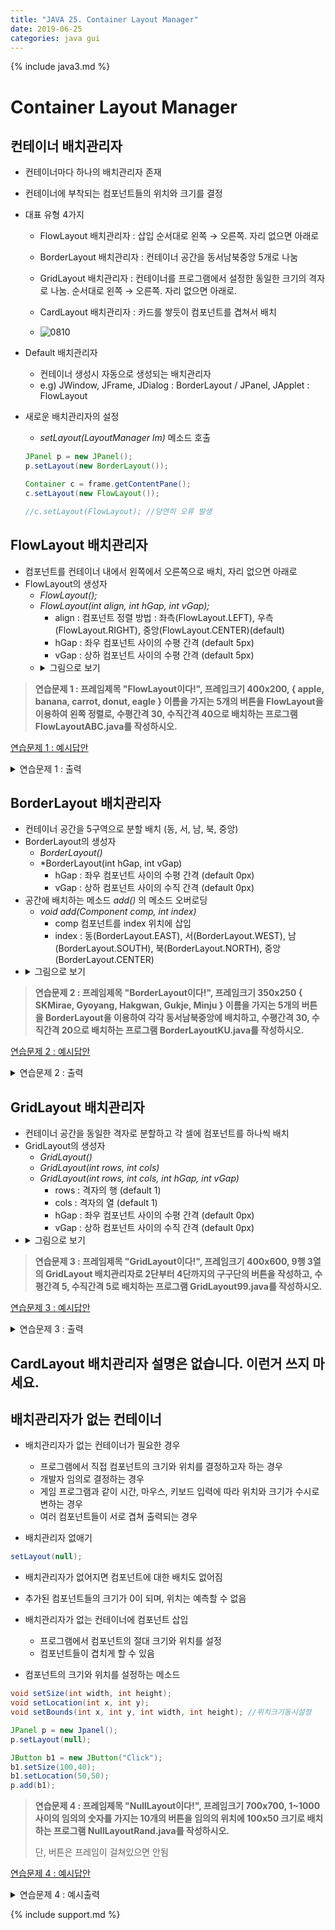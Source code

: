 ```yaml
---
title: "JAVA 25. Container Layout Manager"
date: 2019-06-25
categories: java gui
---
```


{% include java3.md %}

# Container Layout Manager

## 컨테이너 배치관리자

* 컨테이너마다 하나의 배치관리자 존재
* 컨테이너에 부착되는 컴포넌트들의 위치와 크기를 결정
* 대표 유형 4가지
  * FlowLayout 배치관리자 : 삽입 순서대로 왼쪽 → 오른쪽. 자리 없으면 아래로
  * BorderLayout 배치관리자 : 컨테이너 공간을 동서남북중앙 5개로 나눔
  * GridLayout 배치관리자 : 컨테이너를 프로그램에서 설정한 동일한 크기의 격자로 나눔. 순서대로 왼쪽 → 오른쪽. 자리 없으면 아래로.
  * CardLayout 배치관리자 : 카드를 쌓듯이 컴포넌트를 겹쳐서 배치

  * ![0810](https://user-images.githubusercontent.com/26007107/60096994-5db77d80-978d-11e9-9b37-719343206c90.png)

* Default 배치관리자
  * 컨테이너 생성시 자동으로 생성되는 배치관리자
  * e.g) JWindow, JFrame, JDialog : BorderLayout / JPanel, JApplet : FlowLayout
  
* 새로운 배치관리자의 설정
  * *setLayout(LayoutManager lm)* 메소드 호출
  
  ~~~java
  JPanel p = new JPanel();
  p.setLayout(new BorderLayout());
  
  Container c = frame.getContentPane();
  c.setLayout(new FlowLayout());
  
  //c.setLayout(FlowLayout); //당연히 오류 발생
  ~~~
  
## FlowLayout 배치관리자

* 컴포넌트를 컨테이너 내에서 왼쪽에서 오른쪽으로 배치, 자리 없으면 아래로
* FlowLayout의 생성자
  * *FlowLayout();*
  * *FlowLayout(int align, int hGap, int vGap);*
    * align : 컴포넌트 정렬 방법 : 좌측(FlowLayout.LEFT), 우측(FlowLayout.RIGHT), 중앙(FlowLayout.CENTER)(default)
    * hGap : 좌우 컴포넌트 사이의 수평 간격 (default 5px)
    * vGap : 상하 컴포넌트 사이의 수평 간격 (default 5px)
  * <details><summary>그림으로 보기</summary>
    <img src="https://user-images.githubusercontent.com/26007107/60097682-d703a000-978e-11e9-9e0c-8b0f70daf789.png">
    </details>
    
> **연습문제 1 : 프레임제목 "FlowLayout이다!", 프레임크기 400x200, { apple, banana, carrot, donut, eagle } 이름을 가지는 5개의 버튼을 FlowLayout을 이용하여 왼쪽 정렬로, 수평간격 30, 수직간격 40으로 배치하는 프로그램 FlowLayoutABC.java를 작성하시오.**

[연습문제 1 : 예시답안](https://github.com/DetegiCE/JavaStudy/blob/master/chapter8/FlowLayoutABC.java)

<details><summary>연습문제 1 : 출력</summary>
<img src="https://user-images.githubusercontent.com/26007107/60098086-bc7df680-978f-11e9-8fae-fb60597dcbc0.png">
</details>


## BorderLayout 배치관리자

* 컨테이너 공간을 5구역으로 분할 배치 (동, 서, 남, 북, 중앙)
* BorderLayout의 생성자
  * *BorderLayout()*
  * *BorderLayout(int hGap, int vGap)
    * hGap : 좌우 컴포넌트 사이의 수평 간격 (default 0px)
    * vGap : 상하 컴포넌트 사이의 수직 간격 (default 0px)
* 공간에 배치하는 메소드 *add()* 의 메소드 오버로딩
  * *void add(Component comp, int index)*
    * comp 컴포넌트를 index 위치에 삽입
    * index : 동(BorderLayout.EAST), 서(BorderLayout.WEST), 남(BorderLayout.SOUTH), 북(BorderLayout.NORTH), 중앙(BorderLayout.CENTER)
* <details><summary>그림으로 보기</summary>
  <img src="https://user-images.githubusercontent.com/26007107/60098364-55147680-9790-11e9-93be-a04fdf7094c5.png">
  </details>
  
> **연습문제 2 : 프레임제목 "BorderLayout이다!", 프레임크기 350x250 { SKMirae, Gyoyang, Hakgwan, Gukje, Minju } 이름을 가지는 5개의 버튼을 BorderLayout을 이용하여 각각 동서남북중앙에 배치하고, 수평간격 30, 수직간격 20으로 배치하는 프로그램 BorderLayoutKU.java를 작성하시오.**

[연습문제 2 : 예시답안](https://github.com/DetegiCE/JavaStudy/blob/master/chapter8/BorderLayoutKU.java)

<details><summary>연습문제 2 : 출력</summary>
<img src="https://user-images.githubusercontent.com/26007107/60098978-b557e800-9791-11e9-8f13-ae613a5cabcd.png">
</details>


## GridLayout 배치관리자

* 컨테이너 공간을 동일한 격자로 분할하고 각 셀에 컴포넌트를 하나씩 배치
* GridLayout의 생성자
  * *GridLayout()*
  * *GridLayout(int rows, int cols)*
  * *GridLayout(int rows, int cols, int hGap, int vGap)*
    * rows : 격자의 행 (default 1)
    * cols : 격자의 열 (default 1)
    * hGap : 좌우 컴포넌트 사이의 수평 간격 (default 0px)
    * vGap : 상하 컴포넌트 사이의 수직 간격 (default 0px)
* <details><summary>그림으로 보기</summary>
  <img src="https://user-images.githubusercontent.com/26007107/60099159-15e72500-9792-11e9-95a4-e89b00627e89.png">
  </details>
  
> **연습문제 3 : 프레임제목 "GridLayout이다!", 프레임크기 400x600, 9행 3열의 GridLayout 배치관리자로 2단부터 4단까지의 구구단의 버튼을 작성하고, 수평간격 5, 수직간격 5로 배치하는 프로그램 GridLayout99.java를 작성하시오.**

[연습문제 3 : 예시답안](https://github.com/DetegiCE/JavaStudy/blob/master/chapter8/GridLayout99.java)

<details><summary>연습문제 3 : 출력</summary>
<img src="https://user-images.githubusercontent.com/26007107/60099670-17fdb380-9793-11e9-8534-591b0cf21ec7.png">
</details>


## CardLayout 배치관리자 설명은 없습니다. 이런거 쓰지 마세요.

## 배치관리자가 없는 컨테이너

* 배치관리자가 없는 컨테이너가 필요한 경우
  * 프로그램에서 직접 컴포넌트의 크기와 위치를 결정하고자 하는 경우
  * 개발자 임의로 결정하는 경우
  * 게임 프로그램과 같이 시간, 마우스, 키보드 입력에 따라 위치와 크기가 수시로 변하는 경우
  * 여러 컴포넌트들이 서로 겹쳐 출력되는 경우
  
* 배치관리자 없애기

~~~java
setLayout(null);
~~~

  * 배치관리자가 없어지면 컴포넌트에 대한 배치도 없어짐
  * 추가된 컴포넌트들의 크기가 0이 되며, 위치는 예측할 수 없음
  
* 배치관리자가 없는 컨테이너에 컴포넌트 삽입
  * 프로그램에서 컴포넌트의 절대 크기와 위치를 설정
  * 컴포넌트들이 겹치게 할 수 있음
  
* 컴포넌트의 크기와 위치를 설정하는 메소드

~~~java
void setSize(int width, int height);
void setLocation(int x, int y);
void setBounds(int x, int y, int width, int height); //위치크기동시설정
~~~

~~~java
JPanel p = new Jpanel();
p.setLayout(null);

JButton b1 = new JButton("Click");
b1.setSize(100,40);
b1.setLocation(50,50);
p.add(b1);
~~~

> **연습문제 4 : 프레임제목 "NullLayout이다!", 프레임크기 700x700, 1~1000 사이의 임의의 숫자를 가지는 10개의 버튼을 임의의 위치에 100x50 크기로 배치하는 프로그램 NullLayoutRand.java를 작성하시오.**
> 
> 단, 버튼은 프레임이 걸쳐있으면 안됨

[연습문제 4 : 예시답안](https://github.com/DetegiCE/JavaStudy/blob/master/chapter8/NullLayoutRand.java)

<details><summary>연습문제 4 : 예시출력</summary>
<img src="https://user-images.githubusercontent.com/26007107/60100631-17661c80-9795-11e9-8b21-b549d88b504b.png">
</details>

{% include support.md %}

